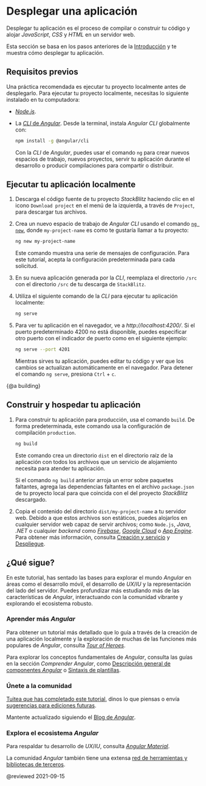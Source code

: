 # Desplegar una aplicación

Desplegar tu aplicación es el proceso de compilar o construir tu código y alojar *JavaScript*, *CSS* y *HTML* en un servidor web.

Esta sección se basa en los pasos anteriores de la [Introducción](start "Pruébala: Una aplicación básica") y te muestra cómo desplegar tu aplicación.

## Requisitos previos

Una práctica recomendada es ejecutar tu proyecto localmente antes de desplegarlo. Para ejecutar tu proyecto localmente, necesitas lo siguiente instalado en tu computadora:

* [*Node.js*](https://nodejs.org/en/).
* La [*CLI* de *Angular*](https://cli.angular.io/).
    Desde la terminal, instala *Angular CLI* globalmente con:

    ```sh
    npm install -g @angular/cli
    ```

    Con la *CLI* de *Angular*, puedes usar el comando `ng` para crear nuevos espacios de trabajo, nuevos proyectos, servir tu aplicación durante el desarrollo o producir compilaciones para compartir o distribuir.

## Ejecutar tu aplicación localmente

1. Descarga el código fuente de tu proyecto *StackBlitz* haciendo clic en el icono `Download project` en el menú de la izquierda, a través de `Project`, para descargar tus archivos.

1. Crea un nuevo espacio de trabajo de *Angular CLI* usando el comando [`ng new`](cli/new "referencia del comando new de la CLI"), donde `my-project-name` es como te gustaría llamar a tu proyecto:

    ```sh
    ng new my-project-name
    ```
    
    Este comando muestra una serie de mensajes de configuración. Para este tutorial, acepta la configuración predeterminada para cada solicitud.

1. En su nueva aplicación generada por la *CLI*, reemplaza el directorio `/src` con el directorio `/src` de tu descarga de `StackBlitz`.

1. Utiliza el siguiente comando de la *CLI* para ejecutar tu aplicación localmente:

    ```sh
    ng serve
    ```

1. Para ver tu aplicación en el navegador, ve a *http://localhost:4200/*.
    Si el puerto predeterminado 4200 no está disponible, puedes especificar otro puerto con el indicador de puerto como en el siguiente ejemplo:

     ```sh
    ng serve --port 4201
    ```

    Mientras sirves tu aplicación, puedes editar tu código y ver que los cambios se actualizan automáticamente en el navegador.
    Para detener el comando `ng serve`, presiona `Ctrl` + `c`.

{@a building}
## Construir y hospedar tu aplicación

 1. Para construir tu aplicación para producción, usa el comando `build`. De forma predeterminada, este comando usa la configuración de compilación `production`.

    ```sh
    ng build
    ```

    Este comando crea un directorio `dist` en el directorio raíz de la aplicación con todos los archivos que un servicio de alojamiento necesita para atender tu aplicación.

    <div class="alert is-helpful">

    Si el comando `ng build` anterior arroja un error sobre paquetes faltantes, agrega las dependencias faltantes en el archivo `package.json` de tu proyecto local para que coincida con el del proyecto *StackBlitz* descargado.

    </div>

1. Copia el contenido del directorio `dist/my-project-name` a tu servidor web.
    Debido a que estos archivos son estáticos, puedes alojarlos en cualquier servidor web capaz de servir archivos; como `Node.js`, *Java*, *.NET* o cualquier *backend* como [*Firebase*](https://firebase.google.com/docs/hosting), [*Google Cloud*](https://cloud.google.com/solutions/web-hosting) o [*App Engine*](https://cloud.google.com/appengine/docs/standard/python/getting-started/hosting-a-static-website).
    Para obtener más información, consulta [Creación y servicio](guide/build "Crear y servir aplicaciones Angular") y [Despliegue](guide/deployment "Guía de despliegue").

## ¿Qué sigue?

En este tutorial, has sentado las bases para explorar el mundo *Angular* en áreas como el desarrollo móvil, el desarrollo de *UX*/*IU* y la representación del lado del servidor.
Puedes profundizar más estudiando más de las características de *Angular*, interactuando con la comunidad vibrante y explorando el ecosistema robusto.

### Aprender más *Angular*

Para obtener un tutorial más detallado que lo guía a través de la creación de una aplicación localmente y la exploración de muchas de las funciones más populares de *Angular*, consulta [*Tour of Heroes*](tutorial).

Para explorar los conceptos fundamentales de *Angular*, consulta las guías en la sección *Comprender *Angular**, como [Descripción general de componentes *Angular*](guide/component-overview) o [Sintaxis de plantillas](guide/template-syntax).

### Únete a la comunidad


[Tuitea que has completado este tutorial](https://twitter.com/intent/tweet?url=https://angular.io/start&text=I%20just%20finished%20the%20Angular%20Getting%20Started%20Tutorial "Angular en Twitter"), dinos lo que piensas o envía [sugerencias para ediciones futuras](https://github.com/angular/angular/issues/new/choose "Formulario de nueva edición del repositorio de Angular en GitHub").

Mantente actualizado siguiendo el [Blog de *Angular*](https://blog.angular.io/ "Blog de *Angular*").

### Explora el ecosistema *Angular*

Para respaldar tu desarrollo de *UX*/*IU*, consulta [*Angular Material*](https://material.angular.io/ "Sitio web de Angular Material").

La comunidad *Angular* también tiene una extensa [red de herramientas y bibliotecas de terceros](resources "Lista de recursos Angular").

@reviewed 2021-09-15
